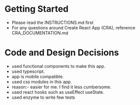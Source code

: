 # Getting Started

- Please read the INSTRUCTIONS.md first
- For any questions around Create React App (CRA), reference
  CRA_DOCUMENTATION.md

# Code and Design Decisions

<!-- Please document your code & design decisions here. -->
- used functional components to make this app.
- used typescript.
- app is mobile compatible.
- used css modules in this app.
- reason:- easier for me. I find it less cumbersome.
- used react hooks such as useEffect useState.
- used enzyme to write few tests

